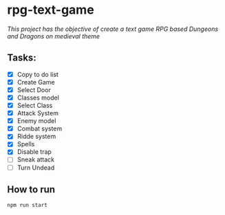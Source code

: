 # rpg-text-game

_This project has the objective of create a text game RPG based Dungeons and Dragons on medieval theme_

## Tasks:

- [x] Copy to do list
- [x] Create Game
- [x] Select Door
- [x] Classes model
- [x] Select Class
- [x] Attack System
- [x] Enemy model
- [x] Combat system
- [x] Ridde system
- [x] Spells
- [x] Disable trap
- [ ] Sneak attack
- [ ] Turn Undead

## How to run

`npm run start`
